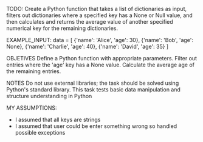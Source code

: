 
TODO:
Create a Python function that takes a list of dictionaries as input, filters out dictionaries where a specified key has a None or Null value, and then calculates and returns the average value of another specified numerical key for the remaining dictionaries.

EXAMPLE_INPUT:
data = [
    {'name': 'Alice', 'age': 30},
    {'name': 'Bob', 'age': None},
    {'name': 'Charlie', 'age': 40},
    {'name': 'David', 'age': 35}
]


OBJETIVES
Define a Python function with appropriate parameters.
Filter out entries where the 'age' key has a None value.
Calculate the average age of the remaining entries.

NOTES
Do not use external libraries; the task should be solved using Python's standard library.
This task tests basic data manipulation and structure understanding in Python



MY ASSUMPTIONS:
- I assumed that all keys are strings
- I assumed that user could be enter something wrong so handled possible exceptions
